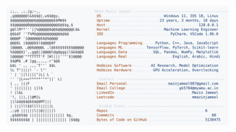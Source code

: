 <picture>
  <source srcset="https://raw.githubusercontent.com/mmazinjameel/mmazinjameel/main/dark_mode.svg?v=1740298263" media="(prefers-color-scheme: dark)">
  <img src="https://raw.githubusercontent.com/mmazinjameel/mmazinjameel/main/light_mode.svg?v=1740298263">
</picture>
